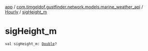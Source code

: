[app](../../index.md) / [com.timgeldof.gustfinder.network.models.marine_weather_api](../index.md) / [Hourly](index.md) / [sigHeight_m](./sig-height_m.md)

# sigHeight_m

`val sigHeight_m: `[`Double`](https://kotlinlang.org/api/latest/jvm/stdlib/kotlin/-double/index.html)`?`
